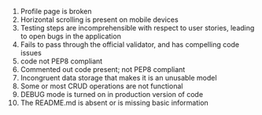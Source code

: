 1. Profile page is broken 
2. Horizontal scrolling is present on mobile devices
3. Testing steps are incomprehensible with respect to user stories, leading to open bugs in the application
4. Fails to pass through the official validator, and has compelling code issues
5. code not PEP8 compliant
6. Commented out code present; not PEP8 compliant
7. Incongruent data storage that makes it is an unusable model
8. Some or most CRUD operations are not functional
9. DEBUG mode is turned on in production version of code
10. The README.md is absent or is missing basic information
